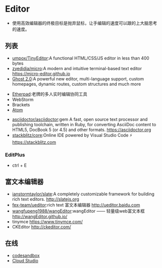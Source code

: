 # Editor

* 使用高效编辑器的终极目标是抛弃鼠标，让手编辑的速度可以跟的上大脑思考的速度。

## 列表

* [umpox/TinyEditor](https://github.com/umpox/TinyEditor):A functional HTML/CSS/JS editor in less than 400 bytes
* [zyedidia/micro](https://github.com/zyedidia/micro):A modern and intuitive terminal-based text editor https://micro-editor.github.io
* [Ghost 2.0](https://blog.ghost.org/2-0/):A powerful new editor, multi-language support, custom homepages, dynamic routes, custom structures and much more
-   [Etherpad](http://etherpad.org/):老牌的多人实时编辑协同工具
-  WebStorm
-  Brackets
- [Atom](./Atom.md)
* [asciidoctor/asciidoctor](https://github.com/asciidoctor/asciidoctor):gem A fast, open source text processor and publishing toolchain, written in Ruby, for converting AsciiDoc content to HTML5, DocBook 5 (or 4.5) and other formats. https://asciidoctor.org
* [stackblitz/core](https://github.com/stackblitz/core):Online IDE powered by Visual Studio Code ⚡️ https://stackblitz.com

### EditPlus

* ctrl + E

## 富文本编辑器

* [ianstormtaylor/slate](https://github.com/ianstormtaylor/slate):A completely customizable framework for building rich text editors. http://slatejs.org
* [fex-team/ueditor](https://github.com/fex-team/ueditor):rich text 富文本编辑器 http://ueditor.baidu.com
* [wangfupeng1988/wangEditor](https://github.com/wangfupeng1988/wangEditor/):wangEditor —— 轻量级web富文本框 http://wangEditor.github.io/
* tinymce https://www.tinymce.com/
* CKEditor http://ckeditor.com/

## 在线

* [codesandbox](https://codesandbox.io)
* [Cloud Studio](https://studio.dev.tencent.com/)
